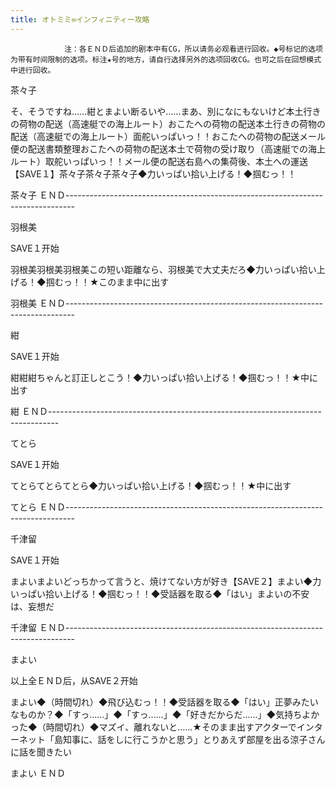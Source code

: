 ```yaml
---
title: オトミミ∞インフィニティー攻略
---
```


                注：各ＥＮＤ后追加的剧本中有CG，所以请务必观看进行回收。◆号标记的选项为带有时间限制的选项。标注★号的地方，请自行选择另外的选项回收CG。也可之后在回想模式中进行回收。

茶々子

そ、そうですね……紺とまよい断るいや……まあ、別になにもないけど本土行きの荷物の配送（高速艇での海上ルート）おこたへの荷物の配送本土行きの荷物の配送（高速艇での海上ルート）面舵いっぱいっ！！おこたへの荷物の配送メール便の配送書類整理おこたへの荷物の配送本土で荷物の受け取り（高速艇での海上ルート）取舵いっぱいっ！！メール便の配送右島への集荷後、本土への運送【SAVE１】茶々子茶々子茶々子◆力いっぱい拾い上げる！◆掴むっ！！

茶々子 ＥＮＤ--------------------------------------------------------------------------------

羽根美

SAVE１开始

羽根美羽根美羽根美この短い距離なら、羽根美で大丈夫だろ◆力いっぱい拾い上げる！◆掴むっ！！★このまま中に出す

羽根美 ＥＮＤ--------------------------------------------------------------------------------

紺

SAVE１开始

紺紺紺ちゃんと訂正しとこう！◆力いっぱい拾い上げる！◆掴むっ！！★中に出す

紺 ＥＮＤ--------------------------------------------------------------------------------

てとら

SAVE１开始

てとらてとらてとら◆力いっぱい拾い上げる！◆掴むっ！！★中に出す

てとら ＥＮＤ--------------------------------------------------------------------------------

千津留

SAVE１开始

まよいまよいどっちかって言うと、焼けてない方が好き【SAVE２】まよい◆力いっぱい拾い上げる！◆掴むっ！！◆受話器を取る◆「はい」まよいの不安は、妄想だ

千津留 ＥＮＤ--------------------------------------------------------------------------------

まよい

以上全ＥＮＤ后，从SAVE２开始

まよい◆（時間切れ）◆飛び込むっ！！◆受話器を取る◆「はい」正夢みたいなものか？◆「すっ……」◆「すっ……」◆「好きだからだ……」◆気持ちよかった◆（時間切れ）◆マズイ、離れないと……★そのまま出すアクターでインターネット「島知事に、話をしに行こうかと思う」とりあえず部屋を出る涼子さんに話を聞きたい

まよい ＥＮＤ
              
